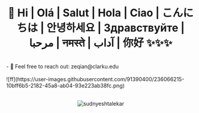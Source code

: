  <h1 align="center">👋 Hi | Olá | Salut | Hola | Ciao | こんにちは | 안녕하세요 | Здравствуйте | مرحبا | नमस्ते | آداب | 你好 ✨✨✨ </h1>
 <br />
- 🔭 Feel free to reach out: zeqian@clarku.edu

   <br /> 
   <br />
![ff](https://user-images.githubusercontent.com/91390400/236066215-10bff6b5-2182-45a8-ab04-93e223ab38fc.png)


<br />
<br />
<p align="center"> <img src="https://github-readme-stats.vercel.app/api?username=sudnyeshtalekar&show_icons=true&theme=dark" alt="sudnyeshtalekar" /> 
</p>

<!---\
 - 🔭 This is Zeyi Qian, a PhD candidate in Economics at Clark University 
- 🌱 Interested in Urban Economics and International Trade
- ✨ [Linkin](https://www.linkedin.com/in/zeyi-qian-b04288208)
- 💞️ Email: ZeQian@clarku.edu![](https://github-readme-stats.vercel.app/api?username=ZeyiQian&theme=dark)ZeyiQian/ZeyiQian is a ✨ special ✨ repository because its `README.md` (this file) appears on your GitHub profile.
You can click the Preview link to take a look at your changes.- 💞️ 
--->
 
